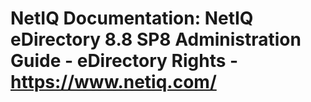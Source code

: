 # NetIQ Documentation: NetIQ eDirectory 8.8 SP8 Administration Guide - eDirectory Rights - https://www.netiq.com/


